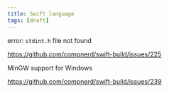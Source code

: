 ```yaml
---
title: Swift language
tags: [draft]
---
```


error: `stdint.h` file not found

<https://github.com/compnerd/swift-build/issues/225>

MinGW support for Windows

<https://github.com/compnerd/swift-build/issues/239>
